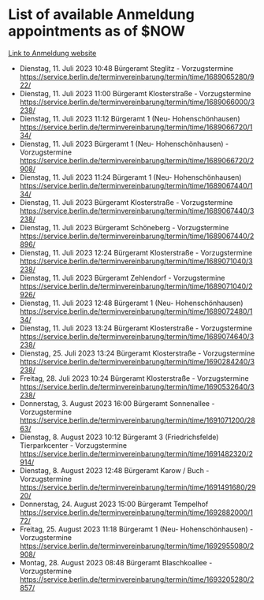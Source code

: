 # List of available Anmeldung appointments as of $NOW
[Link to Anmeldung website](https://service.berlin.de/terminvereinbarung/termin/tag.php?termin=1&anliegen[]=120686&dienstleisterlist=122210,122217,327316,122219,327312,122227,327314,122231,327346,122243,327348,122254,122252,329742,122260,329745,122262,329748,122271,327278,122273,327274,122277,327276,330436,122280,327294,122282,327290,122284,327292,122291,327270,122285,327266,122286,327264,122296,327268,150230,329760,122297,327286,122294,327284,122312,329763,122314,329775,122304,327330,122311,327334,122309,327332,317869,122281,327352,122279,329772,122283,122276,327324,122274,327326,122267,329766,122246,327318,122251,327320,122257,327322,122208,327298,122226,327300&herkunft=http%3A%2F%2Fservice.berlin.de%2Fdienstleistung%2F120686%2F)
- Dienstag, 11. Juli 2023 10:48 Bürgeramt Steglitz - Vorzugstermine https://service.berlin.de/terminvereinbarung/termin/time/1689065280/922/
- Dienstag, 11. Juli 2023 11:00 Bürgeramt Klosterstraße - Vorzugstermine https://service.berlin.de/terminvereinbarung/termin/time/1689066000/3238/
- Dienstag, 11. Juli 2023 11:12 Bürgeramt 1 (Neu- Hohenschönhausen) https://service.berlin.de/terminvereinbarung/termin/time/1689066720/134/
- Dienstag, 11. Juli 2023  Bürgeramt 1 (Neu- Hohenschönhausen) - Vorzugstermine https://service.berlin.de/terminvereinbarung/termin/time/1689066720/2908/
- Dienstag, 11. Juli 2023 11:24 Bürgeramt 1 (Neu- Hohenschönhausen) https://service.berlin.de/terminvereinbarung/termin/time/1689067440/134/
- Dienstag, 11. Juli 2023  Bürgeramt Klosterstraße - Vorzugstermine https://service.berlin.de/terminvereinbarung/termin/time/1689067440/3238/
- Dienstag, 11. Juli 2023  Bürgeramt Schöneberg - Vorzugstermine https://service.berlin.de/terminvereinbarung/termin/time/1689067440/2896/
- Dienstag, 11. Juli 2023 12:24 Bürgeramt Klosterstraße - Vorzugstermine https://service.berlin.de/terminvereinbarung/termin/time/1689071040/3238/
- Dienstag, 11. Juli 2023  Bürgeramt Zehlendorf - Vorzugstermine https://service.berlin.de/terminvereinbarung/termin/time/1689071040/2926/
- Dienstag, 11. Juli 2023 12:48 Bürgeramt 1 (Neu- Hohenschönhausen) https://service.berlin.de/terminvereinbarung/termin/time/1689072480/134/
- Dienstag, 11. Juli 2023 13:24 Bürgeramt Klosterstraße - Vorzugstermine https://service.berlin.de/terminvereinbarung/termin/time/1689074640/3238/
- Dienstag, 25. Juli 2023 13:24 Bürgeramt Klosterstraße - Vorzugstermine https://service.berlin.de/terminvereinbarung/termin/time/1690284240/3238/
- Freitag, 28. Juli 2023 10:24 Bürgeramt Klosterstraße - Vorzugstermine https://service.berlin.de/terminvereinbarung/termin/time/1690532640/3238/
- Donnerstag, 3. August 2023 16:00 Bürgeramt Sonnenallee - Vorzugstermine https://service.berlin.de/terminvereinbarung/termin/time/1691071200/2863/
- Dienstag, 8. August 2023 10:12 Bürgeramt 3 (Friedrichsfelde) Tierparkcenter - Vorzugstermine https://service.berlin.de/terminvereinbarung/termin/time/1691482320/2914/
- Dienstag, 8. August 2023 12:48 Bürgeramt Karow / Buch - Vorzugstermine https://service.berlin.de/terminvereinbarung/termin/time/1691491680/2920/
- Donnerstag, 24. August 2023 15:00 Bürgeramt Tempelhof https://service.berlin.de/terminvereinbarung/termin/time/1692882000/172/
- Freitag, 25. August 2023 11:18 Bürgeramt 1 (Neu- Hohenschönhausen) - Vorzugstermine https://service.berlin.de/terminvereinbarung/termin/time/1692955080/2908/
- Montag, 28. August 2023 08:48 Bürgeramt Blaschkoallee - Vorzugstermine https://service.berlin.de/terminvereinbarung/termin/time/1693205280/2857/
